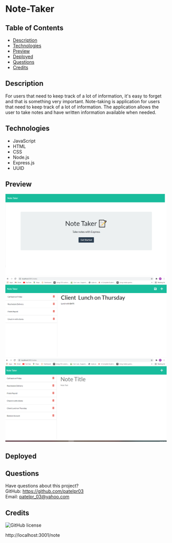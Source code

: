 # Note-Taker


## Table of Contents
* [Description](#description)
* [Technologies](#technologies)
* [Preview](#preview)
* [Deployed](#deployed)
* [Questions](#questions)
* [Credits](#Credits)


##  Description
For users that need to keep track of a lot of information, it's easy to forget and that is something very important. Note-taking is application for users that need to keep track of a lot of information. The application allows the user to take notes and have written information available when needed.

## Technologies
* JavaScript
* HTML
* CSS
* Node.js
* Express.js
* UUID

## Preview
!["Screenshot"](public/assets/images/screenshot1.png)
!["Screenshot"](public/assets/images/notetaker1.png)
!["screenshot"](public/assets/images/screenshot.png)

## Deployed

## Questions
Have questions about this project?  
GitHub: https://github.com/patelpr03  
Email:  patelpr_03@yahoo.com

## Credits
![GitHub license](https://img.shields.io/badge/Made%20by-%40Priti-orange)













http://localhost:3001/note